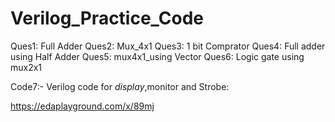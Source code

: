# Verilog_Practice_Code
Ques1: Full Adder
Ques2: Mux_4x1
Ques3: 1 bit Comprator
Ques4: Full adder using Half Adder
Ques5: mux4x1_using Vector 
Ques6: Logic gate using mux2x1


Code7:- Verilog code for $display,$monitor and Strobe:

https://edaplayground.com/x/89mj



